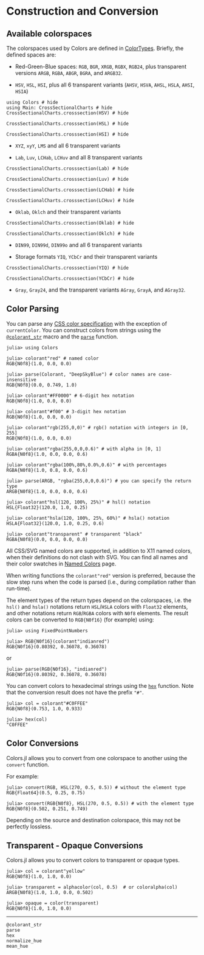 # Construction and Conversion


## Available colorspaces

The colorspaces used by Colors are defined in [ColorTypes](https://github.com/JuliaGraphics/ColorTypes.jl). Briefly, the defined spaces are:

- Red-Green-Blue spaces: `RGB`, `BGR`, `XRGB`, `RGBX`, `RGB24`, plus transparent versions `ARGB`, `RGBA`, `ABGR`, `BGRA`, and `ARGB32`.

- `HSV`, `HSL`, `HSI`, plus all 6 transparent variants (`AHSV`, `HSVA`, `AHSL`, `HSLA`, `AHSI`, `HSIA`)
```@example cross
using Colors # hide
using Main: CrossSectionalCharts # hide
CrossSectionalCharts.crosssection(HSV) # hide
```
```@example cross
CrossSectionalCharts.crosssection(HSL) # hide
```
```@example cross
CrossSectionalCharts.crosssection(HSI) # hide
```
- `XYZ`, `xyY`, `LMS` and all 6 transparent variants

- `Lab`, `Luv`, `LCHab`, `LCHuv` and all 8 transparent variants
```@example cross
CrossSectionalCharts.crosssection(Lab) # hide
```
```@example cross
CrossSectionalCharts.crosssection(Luv) # hide
```
```@example cross
CrossSectionalCharts.crosssection(LCHab) # hide
```
```@example cross
CrossSectionalCharts.crosssection(LCHuv) # hide
```
- `Oklab`, `Oklch` and their transparent variants
```@example cross
CrossSectionalCharts.crosssection(Oklab) # hide
```
```@example cross
CrossSectionalCharts.crosssection(Oklch) # hide
```
- `DIN99`, `DIN99d`, `DIN99o` and all 6 transparent variants

- Storage formats `YIQ`, `YCbCr` and their transparent variants
```@example cross
CrossSectionalCharts.crosssection(YIQ) # hide
```
```@example cross
CrossSectionalCharts.crosssection(YCbCr) # hide
```
- `Gray`, `Gray24`, and the transparent variants `AGray`, `GrayA`, and `AGray32`.


## Color Parsing

You can parse any [CSS color specification](https://developer.mozilla.org/en-US/docs/CSS/color)
with the exception of `currentColor`. You can construct colors from strings
using the [`@colorant_str`](@ref) macro and the [`parse`](@ref) function.

```jldoctest example
julia> using Colors

julia> colorant"red" # named color
RGB{N0f8}(1.0, 0.0, 0.0)

julia> parse(Colorant, "DeepSkyBlue") # color names are case-insensitive
RGB{N0f8}(0.0, 0.749, 1.0)

julia> colorant"#FF0000" # 6-digit hex notation
RGB{N0f8}(1.0, 0.0, 0.0)

julia> colorant"#f00" # 3-digit hex notation
RGB{N0f8}(1.0, 0.0, 0.0)

julia> colorant"rgb(255,0,0)" # rgb() notation with integers in [0, 255]
RGB{N0f8}(1.0, 0.0, 0.0)

julia> colorant"rgba(255,0,0,0.6)" # with alpha in [0, 1]
RGBA{N0f8}(1.0, 0.0, 0.0, 0.6)

julia> colorant"rgba(100%,80%,0.0%,0.6)" # with percentages
RGBA{N0f8}(1.0, 0.8, 0.0, 0.6)

julia> parse(ARGB, "rgba(255,0,0,0.6)") # you can specify the return type
ARGB{N0f8}(1.0, 0.0, 0.0, 0.6)

julia> colorant"hsl(120, 100%, 25%)" # hsl() notation
HSL{Float32}(120.0, 1.0, 0.25)

julia> colorant"hsla(120, 100%, 25%, 60%)" # hsla() notation
HSLA{Float32}(120.0, 1.0, 0.25, 0.6)

julia> colorant"transparent" # transparent "black"
RGBA{N0f8}(0.0, 0.0, 0.0, 0.0)
```

All CSS/SVG named colors are supported, in addition to X11 named colors, when their definitions do not clash with SVG.
You can find all names and their color swatches in [Named Colors](@ref) page.

When writing functions the `colorant"red"` version is preferred, because the slow step runs when the code is parsed (i.e., during compilation rather than run-time).

The element types of the return types depend on the colorspaces, i.e. the `hsl()`
and `hsla()` notations return `HSL`/`HSLA` colors with `Float32` elements, and
other notations return `RGB`/`RGBA` colors with `N0f8` elements. The result
colors can be converted to `RGB{N0f16}` (for example) using:

```jldoctest example
julia> using FixedPointNumbers

julia> RGB{N0f16}(colorant"indianred")
RGB{N0f16}(0.80392, 0.36078, 0.36078)
```
or
```jldoctest example
julia> parse(RGB{N0f16}, "indianred")
RGB{N0f16}(0.80392, 0.36078, 0.36078)
```


You can convert colors to hexadecimal strings using the [`hex`](@ref) function.
Note that the conversion result does not have the prefix `"#"`.

```jldoctest example
julia> col = colorant"#C0FFEE"
RGB{N0f8}(0.753, 1.0, 0.933)

julia> hex(col)
"C0FFEE"
```

## Color Conversions

Colors.jl allows you to convert from one colorspace to another using the `convert` function.

For example:

```jldoctest example
julia> convert(RGB, HSL(270, 0.5, 0.5)) # without the element type
RGB{Float64}(0.5, 0.25, 0.75)

julia> convert(RGB{N0f8}, HSL(270, 0.5, 0.5)) # with the element type
RGB{N0f8}(0.502, 0.251, 0.749)
```

Depending on the source and destination colorspace, this may not be perfectly lossless.

## Transparent - Opaque Conversions

Colors.jl allows you to convert colors to transparent or opaque types.

```jldoctest example
julia> col = colorant"yellow"
RGB{N0f8}(1.0, 1.0, 0.0)

julia> transparent = alphacolor(col, 0.5)  # or coloralpha(col)
ARGB{N0f8}(1.0, 1.0, 0.0, 0.502)

julia> opaque = color(transparent)
RGB{N0f8}(1.0, 1.0, 0.0)
```

---

```@docs
@colorant_str
parse
hex
normalize_hue
mean_hue
```
